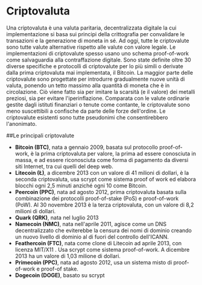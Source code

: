 # Criptovaluta

Una criptovaluta è una valuta paritaria, decentralizzata digitale la cui implementazione si basa sui principi della crittografia per convalidare le transazioni e la generazione di moneta in sé. Ad oggi, tutte le criptovalute sono tutte valute alternative rispetto alle valute con valore legale. Le implementazioni di criptovalute spesso usano uno schema proof-of-work come salvaguardia alla contraffazione digitale. Sono state definite oltre 30 diverse specifiche e protocolli di criptovalute per lo più simili o derivate dalla prima criptovaluta mai implementata, il Bitcoin.
La maggior parte delle criptovalute sono progettate per introdurre gradualmente nuove unità di valuta, ponendo un tetto massimo alla quantità di moneta che è in circolazione. Ciò viene fatto sia per imitare la scarsità (e il valore) dei metalli preziosi, sia per evitare l'iperinflazione. Comparata con le valute ordinarie gestite dagli istituti finanziari o tenute come contante, le criptovalute sono meno suscettibili a confische da parte delle forze dell'ordine. Le criptovalute esistenti sono tutte pseudonimi che consentirebbero l'anonimato.

##Le principali criptovalute

- __Bitcoin (BTC)__, nata a gennaio 2009, basata sul protocollo proof-of-work, è la prima criptovaluta per valore, la prima ad essere conosciuta in massa, e ad essere riconosciuta come forma di pagamento da diversi siti Internet, tra cui quelli del deep web.
- __Litecoin (Ł)__, a dicembre 2013 con un valore di 41 milioni di dollari, è la seconda criptovaluta, usa scrypt come sistema proof of work ed elabora blocchi ogni 2,5 minuti anziché ogni 10 come Bitcoin.
- __Peercoin (PPC)__, nata ad agosto 2012, prima criptovaluta basata sulla combinazione dei protocolli proof-of-stake (PoS) e proof-of-work (PoW). Al 30 novembre 2013 è la terza criptovaluta, con un valore di 8,2 milioni di dollari.
- __Quark (QRK)__, nata nel luglio 2013
- __Namecoin (NMC)__, nata nell'aprile 2011, agisce come un DNS decentralizzato che eviterebbe la censura dei nomi di dominio creando un nuovo livello di dominio al di fuori del controllo dell'ICANN.
- __Feathercoin (FTC)__, nata come clone di Litecoin ad aprile 2013, con licenza MIT/X11 . Usa scrypt come sistema proof-of-work. A dicembre 2013 ha un valore di 1,03 milione di dollari.
- __Primecoin (PPC)__, nata ad agosto 2012, usa un sistema misto di proof-of-work e proof-of stake.
- __Dogecoin (DOGE)__, basato su scrypt
